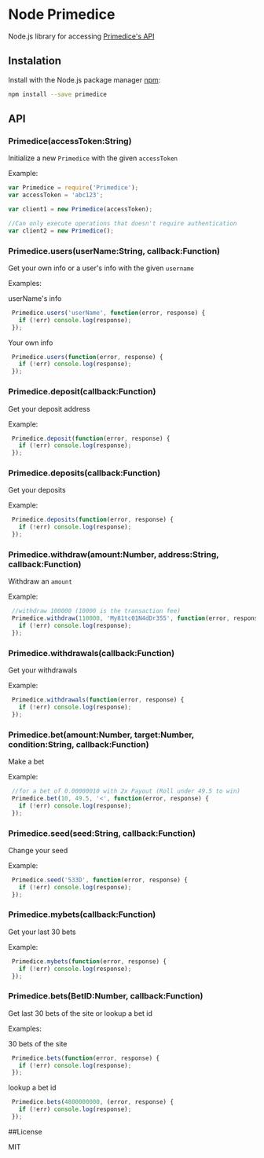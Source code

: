 # Node Primedice
Node.js library for accessing [Primedice's API](https://primedice.com/api)

## Instalation

Install with the Node.js package manager [npm](http://npmjs.org):

```bash
npm install --save primedice
```

## API

### Primedice(accessToken:String)

  Initialize a new `Primedice` with the given `accessToken`

  Example:

  ```js
  var Primedice = require('Primedice');
  var accessToken = 'abc123';

  var client1 = new Primedice(accessToken);

  //Can only execute operations that doesn't require authentication
  var client2 = new Primedice();
  ```

### Primedice.users(userName:String, callback:Function)

  Get your own info or a user's info with the given `username`

  Examples:

  userName's info
```js
 Primedice.users('userName', function(error, response) {
   if (!err) console.log(response);
 });
```


  Your own info
```js
 Primedice.users(function(error, response) {
   if (!err) console.log(response);
 });
```

### Primedice.deposit(callback:Function)

  Get your deposit address

  Example:

```js
 Primedice.deposit(function(error, response) {
   if (!err) console.log(response);
 });
```

### Primedice.deposits(callback:Function)

  Get your deposits

  Example:

```js
 Primedice.deposits(function(error, response) {
   if (!err) console.log(response);
 });
```

### Primedice.withdraw(amount:Number, address:String, callback:Function)

  Withdraw an `amount`

  Example:

```js
 //withdraw 100000 (10000 is the transaction fee)
 Primedice.withdraw(110000, 'My81tc01N4dDr355', function(error, response) {
   if (!err) console.log(response);
 });
```

### Primedice.withdrawals(callback:Function)

  Get your withdrawals

  Example:

```js
 Primedice.withdrawals(function(error, response) {
   if (!err) console.log(response);
 });
```

### Primedice.bet(amount:Number, target:Number, condition:String, callback:Function)

  Make a bet

  Example:

```js
 //for a bet of 0.00000010 with 2x Payout (Roll under 49.5 to win)
 Primedice.bet(10, 49.5, '<', function(error, response) {
   if (!err) console.log(response);
 });
```

### Primedice.seed(seed:String, callback:Function)

  Change your seed

  Example:

```js
 Primedice.seed('533D', function(error, response) {
   if (!err) console.log(response);
 });
```

### Primedice.mybets(callback:Function)

  Get your last 30 bets

  Example:

```js
 Primedice.mybets(function(error, response) {
   if (!err) console.log(response);
 });
```

### Primedice.bets(BetID:Number, callback:Function)

  Get last 30 bets of the site or lookup a bet id

  Examples:

  30 bets of the site
```js
 Primedice.bets(function(error, response) {
   if (!err) console.log(response);
 });
```


  lookup a bet id
```js
 Primedice.bets(4800000000, (error, response) {
   if (!err) console.log(response);
 });
```

##License

MIT
